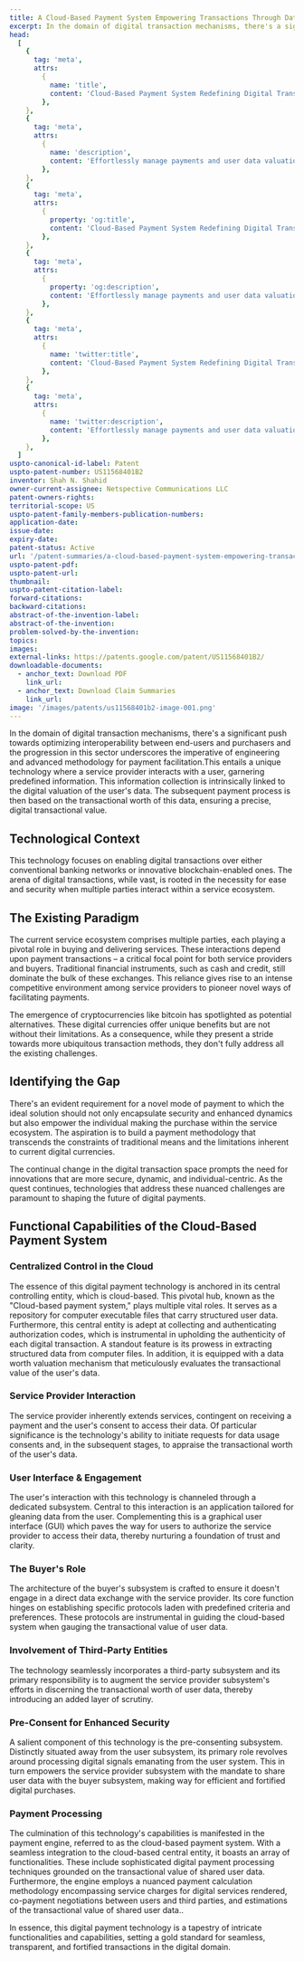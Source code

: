 ```yaml
---
title: A Cloud-Based Payment System Empowering Transactions Through Data Worth
excerpt: In the domain of digital transaction mechanisms, there's a significant push towards optimizing interoperability between end-users and purchasers and the progression in this sector underscores the imperative of engineering and advanced methodology for payment facilitation.
head:
  [
    {
      tag: 'meta',
      attrs:
        {
          name: 'title',
          content: 'Cloud-Based Payment System Redefining Digital Transactions | IntellectualFrontiers',
        },
    },
    {
      tag: 'meta',
      attrs:
        {
          name: 'description',
          content: 'Effortlessly manage payments and user data valuation with the Cloud-Based Payment System. Elevate your digital transaction experience.',
        },
    },
    {
      tag: 'meta',
      attrs:
        {
          property: 'og:title',
          content: 'Cloud-Based Payment System Redefining Digital Transactions | IntellectualFrontiers	',
        },
    },
    {
      tag: 'meta',
      attrs:
        {
          property: 'og:description',
          content: 'Effortlessly manage payments and user data valuation with the Cloud-Based Payment System. Elevate your digital transaction experience.',
        },
    },
    {
      tag: 'meta',
      attrs:
        {
          name: 'twitter:title',
          content: 'Cloud-Based Payment System Redefining Digital Transactions | IntellectualFrontiers	',
        },
    },
    {
      tag: 'meta',
      attrs:
        {
          name: 'twitter:description',
          content: 'Effortlessly manage payments and user data valuation with the Cloud-Based Payment System. Elevate your digital transaction experience.',
        },
    },
  ]
uspto-canonical-id-label: Patent
uspto-patent-number: US11568401B2
inventor: Shah N. Shahid
owner-current-assignee: Netspective Communications LLC
patent-owners-rights:
territorial-scope: US
uspto-patent-family-members-publication-numbers:
application-date:
issue-date:
expiry-date:
patent-status: Active
url: '/patent-summaries/a-cloud-based-payment-system-empowering-transactions-through-data-worth'
uspto-patent-pdf:
uspto-patent-url:
thumbnail:
uspto-patent-citation-label:
forward-citations:
backward-citations:
abstract-of-the-invention-label:
abstract-of-the-invention:
problem-solved-by-the-invention:
topics:
images:
external-links: https://patents.google.com/patent/US11568401B2/
downloadable-documents:
  - anchor_text: Download PDF
    link_url:
  - anchor_text: Download Claim Summaries
    link_url:
image: '/images/patents/us11568401b2-image-001.png'
---
```


In the domain of digital transaction mechanisms, there's a significant push towards optimizing interoperability between end-users and purchasers and the progression in this sector underscores the imperative of engineering and advanced methodology for payment facilitation.This entails a unique technology where a service provider interacts with a user, garnering predefined information. This information collection is intrinsically linked to the digital valuation of the user's data. The subsequent payment process is then based on the transactional worth of this data, ensuring a precise, digital transactional value.

## Technological Context

This technology focuses on enabling digital transactions over either conventional banking networks or innovative blockchain-enabled ones. The arena of digital transactions, while vast, is rooted in the necessity for ease and security when multiple parties interact within a service ecosystem.

## The Existing Paradigm

The current service ecosystem comprises multiple parties, each playing a pivotal role in buying and delivering services. These interactions depend upon payment transactions – a critical focal point for both service providers and buyers. Traditional financial instruments, such as cash and credit, still dominate the bulk of these exchanges. This reliance gives rise to an intense competitive environment among service providers to pioneer novel ways of facilitating payments.

The emergence of cryptocurrencies like bitcoin has spotlighted as potential alternatives. These digital currencies offer unique benefits but are not without their limitations. As a consequence, while they present a stride towards more ubiquitous transaction methods, they don't fully address all the existing challenges.

## Identifying the Gap

There's an evident requirement for a novel mode of payment to which the ideal solution should not only encapsulate security and enhanced dynamics but also empower the individual making the purchase within the service ecosystem. The aspiration is to build a payment methodology that transcends the constraints of traditional means and the limitations inherent to current digital currencies.

The continual change in the digital transaction space prompts the need for innovations that are more secure, dynamic, and individual-centric. As the quest continues, technologies that address these nuanced challenges are paramount to shaping the future of digital payments.

## Functional Capabilities of the Cloud-Based Payment System

### Centralized Control in the Cloud

The essence of this digital payment technology is anchored in its central controlling entity, which is cloud-based. This pivotal hub, known as the "Cloud-based payment system," plays multiple vital roles. It serves as a repository for computer executable files that carry structured user data. Furthermore, this central entity is adept at collecting and authenticating authorization codes, which is instrumental in upholding the authenticity of each digital transaction. A standout feature is its prowess in extracting structured data from computer files. In addition, it is equipped with a data worth valuation mechanism that meticulously evaluates the transactional value of the user's data.

### Service Provider Interaction

The service provider inherently extends services, contingent on receiving a payment and the user's consent to access their data. Of particular significance is the technology's ability to initiate requests for data usage consents and, in the subsequent stages, to appraise the transactional worth of the user's data.

### User Interface & Engagement

The user's interaction with this technology is channeled through a dedicated subsystem. Central to this interaction is an application tailored for gleaning data from the user. Complementing this is a graphical user interface (GUI) which paves the way for users to authorize the service provider to access their data, thereby nurturing a foundation of trust and clarity.

### The Buyer's Role

The architecture of the buyer's subsystem is crafted to ensure it doesn't engage in a direct data exchange with the service provider. Its core function hinges on establishing specific protocols laden with predefined criteria and preferences. These protocols are instrumental in guiding the cloud-based system when gauging the transactional value of user data.

### Involvement of Third-Party Entities

The technology seamlessly incorporates a third-party subsystem and its primary responsibility is to augment the service provider subsystem's efforts in discerning the transactional worth of user data, thereby introducing an added layer of scrutiny.

### Pre-Consent for Enhanced Security

A salient component of this technology is the pre-consenting subsystem. Distinctly situated away from the user subsystem, its primary role revolves around processing digital signals emanating from the user system. This in turn empowers the service provider subsystem with the mandate to share user data with the buyer subsystem, making way for efficient and fortified digital purchases.

### Payment Processing

The culmination of this technology's capabilities is manifested in the payment engine, referred to as the cloud-based payment system. With a seamless integration to the cloud-based central entity, it boasts an array of functionalities. These include sophisticated digital payment processing techniques grounded on the transactional value of shared user data. Furthermore, the engine employs a nuanced payment calculation methodology encompassing service charges for digital services rendered, co-payment negotiations between users and third parties, and estimations of the transactional value of shared user data..

In essence, this digital payment technology is a tapestry of intricate functionalities and capabilities, setting a gold standard for seamless, transparent, and fortified transactions in the digital domain.
